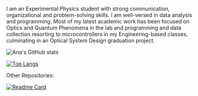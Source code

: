 I am an Experimental Physics student with strong communication, organizational and problem-solving skills. I am well-versed in data analysis and programming. Most of my latest academic work has been focused on Optics and Quantum Phenomena in the lab and programming and data collection resorting to microcontrollers in my Engineering-based classes, culminating in an Optical System Design graduation project.

![Ana's GitHub stats](https://github-readme-stats.vercel.app/api?username=anaismartins&count_private=true&show_icons=true&theme=merko&include_all_commits=true)

[![Top Langs](https://github-readme-stats.vercel.app/api/top-langs/?username=anaismartins)](https://github.com/anuraghazra/github-readme-stats)

Other Repositories:

[![Readme Card](https://github-readme-stats.vercel.app/api/pin/?username=slv-rhat&repo=INFOMDA1-2022)](https://github.com/anuraghazra/github-readme-stats)
